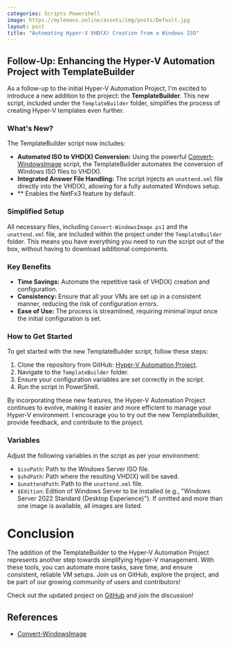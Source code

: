 ```yaml
---
categories: Scripts Powershell
image: https://mylemans.online/assets/img/posts/Default.jpg
layout: post
title: "Automating Hyper-V VHD(X) Creation from a Windows ISO"
---
```


## Follow-Up: Enhancing the Hyper-V Automation Project with TemplateBuilder

As a follow-up to the initial Hyper-V Automation Project, I'm excited to introduce a new addition to the project: the **TemplateBuilder**. This new script, included under the `TemplateBuilder` folder, simplifies the process of creating Hyper-V templates even further. 

### What's New?

The TemplateBuilder script now includes:
- **Automated ISO to VHD(X) Conversion:** Using the powerful [Convert-WindowsImage](https://github.com/x0nn/Convert-WindowsImage) script, the TemplateBuilder automates the conversion of Windows ISO files to VHD(X).
- **Integrated Answer File Handling:** The script injects an `unattend.xml` file directly into the VHD(X), allowing for a fully automated Windows setup.
- ** Enables the NetFx3 feature by default.

### Simplified Setup

All necessary files, including `Convert-WindowsImage.ps1` and the `unattend.xml` file, are included within the project under the `TemplateBuilder` folder. This means you have everything you need to run the script out of the box, without having to download additional components.

### Key Benefits

- **Time Savings:** Automate the repetitive task of VHD(X) creation and configuration.
- **Consistency:** Ensure that all your VMs are set up in a consistent manner, reducing the risk of configuration errors.
- **Ease of Use:** The process is streamlined, requiring minimal input once the initial configuration is set.

### How to Get Started

To get started with the new TemplateBuilder script, follow these steps:
1. Clone the repository from GitHub: [Hyper-V Automation Project](https://github.com/marcmylemans/HomeLab).
2. Navigate to the `TemplateBuilder` folder.
3. Ensure your configuration variables are set correctly in the script.
4. Run the script in PowerShell.

By incorporating these new features, the Hyper-V Automation Project continues to evolve, making it easier and more efficient to manage your Hyper-V environment. I encourage you to try out the new TemplateBuilder, provide feedback, and contribute to the project.

### Variables

Adjust the following variables in the script as per your environment:
- `$isoPath`: Path to the Windows Server ISO file.
- `$vhdPath`: Path where the resulting VHD(X) will be saved.
- `$unattendPath`: Path to the `unattend.xml` file.
- `$Edition`: Edition of Windows Server to be installed (e.g., "Windows Server 2022 Standard (Desktop Experience)"). If omitted and more than one image is available, all images are listed.

# Conclusion

The addition of the TemplateBuilder to the Hyper-V Automation Project represents another step towards simplifying Hyper-V management. With these tools, you can automate more tasks, save time, and ensure consistent, reliable VM setups. Join us on GitHub, explore the project, and be part of our growing community of users and contributors!

Check out the updated project on [GitHub](https://github.com/marcmylemans/HomeLab) and join the discussion!

## References

- [Convert-WindowsImage](https://github.com/x0nn/Convert-WindowsImage)





